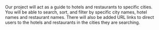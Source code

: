 Our project will act as a guide to hotels and restaurants to specific cities. You will be able to search, sort, and filter by specific city names, hotel names and restaurant names. There will also be added URL links to direct users to the hotels and restaurants in the cities they are searching. 
